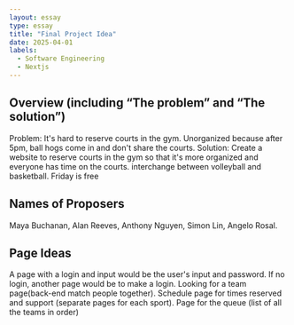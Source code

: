 ```yaml
---
layout: essay
type: essay
title: "Final Project Idea"
date: 2025-04-01
labels:
  - Software Engineering
  - Nextjs
---
```


## Overview (including “The problem” and “The solution”)
Problem: It's hard to reserve courts in the gym. Unorganized because after 5pm, ball hogs come in and don't share the courts.
Solution: Create a website to reserve courts in the gym so that it's more organized and everyone has time on the courts. interchange between volleyball and basketball. Friday is free

## Names of Proposers 
Maya Buchanan, Alan Reeves, Anthony Nguyen, Simon Lin, Angelo Rosal.

## Page Ideas
A page with a login and input would be the user's input and password. If no login, another page would be to make a login. Looking for a team page(back-end match people together). Schedule page for times reserved and support (separate pages for each sport). Page for the queue (list of all the teams in order)

